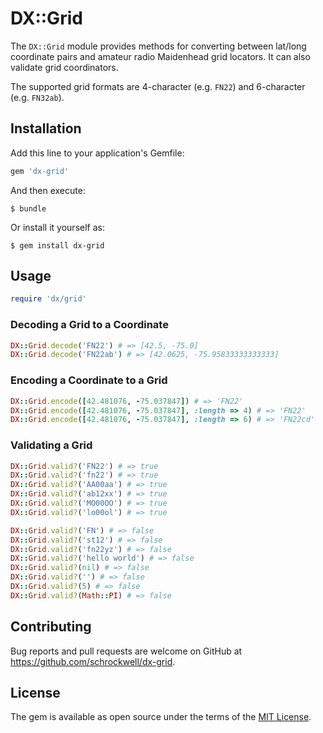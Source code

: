 # DX::Grid

The `DX::Grid` module provides methods for converting between lat/long coordinate pairs and amateur radio Maidenhead grid locators. It can also validate grid coordinators.

The supported grid formats are 4-character (e.g. `FN22`) and 6-character (e.g. `FN32ab`).

## Installation

Add this line to your application's Gemfile:

```ruby
gem 'dx-grid'
```

And then execute:

    $ bundle

Or install it yourself as:

    $ gem install dx-grid

## Usage

```ruby
require 'dx/grid'
```

### Decoding a Grid to a Coordinate

```ruby
DX::Grid.decode('FN22') # => [42.5, -75.0]
DX::Grid.decode('FN22ab') # => [42.0625, -75.95833333333333]
```

### Encoding a Coordinate to a Grid

```ruby
DX::Grid.encode([42.481076, -75.037847]) # => 'FN22'
DX::Grid.encode([42.481076, -75.037847], :length => 4) # => 'FN22'
DX::Grid.encode([42.481076, -75.037847], :length => 6) # => 'FN22cd'
```

### Validating a Grid

```ruby
DX::Grid.valid?('FN22') # => true
DX::Grid.valid?('fn22') # => true
DX::Grid.valid?('AA00aa') # => true
DX::Grid.valid?('ab12xx') # => true
DX::Grid.valid?('MO00OO') # => true
DX::Grid.valid?('lo00ol') # => true

DX::Grid.valid?('FN') # => false
DX::Grid.valid?('st12') # => false
DX::Grid.valid?('fn22yz') # => false
DX::Grid.valid?('hello world') # => false
DX::Grid.valid?(nil) # => false
DX::Grid.valid?('') # => false
DX::Grid.valid?(5) # => false
DX::Grid.valid?(Math::PI) # => false
```

## Contributing

Bug reports and pull requests are welcome on GitHub at https://github.com/schrockwell/dx-grid.

## License

The gem is available as open source under the terms of the [MIT License](http://opensource.org/licenses/MIT).
